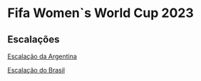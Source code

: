 # Fifa Women`s World Cup 2023

## Escalações

[Escalação da Argentina](https://www.uol.com.br/esporte/ultimas-noticias/afp/2023/07/08/argentina-divulga-lista-de-convocadas-para-copa-do-mundo-feminina.htm)

[Escalação do Brasil](https://ge.globo.com/futebol/copa-do-mundo-feminina/noticia/2023/07/04/veja-a-numeracao-da-selecao-feminina-na-copa-do-mundo-2023.ghtml)
